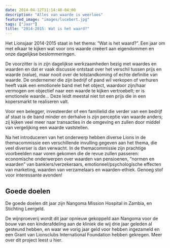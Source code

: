 ```yaml
---
date: 2014-04-12T11:14:48-04:00
description: "Alles van waarde is weerloos"
featured_image: "images/lucebert.jpg"
tags: ["Jaar"]
title: "2014-2015: Wat is het waard?"
---
```

Het Lionsjaar 2014-2015 staat in het thema: “Wat is het waard?”.
Een jaar om met elkaar te kijken wat voor ons waarde creëert aan
eigendommen en onze dagelijkse beslommeringen.

De voorzitter is in zijn dagelijkse werkzaamheden bezig met
waardes en waarden en dat er vaak discussie ontstaat over het verschil tussen prijs en
waarde (value), maar nooit over de totstandkoming of echte definitie van waarde. De
ondernemer die zijn bedrijf of pand wil verkopen of verhuren heeft vaak een emotionele
band met het object, waardoor zijn/haar vermogen om objectief naar een waarde te kijken
vertroebelt; er is emotionele waarde… Deze leidt meestal niet tot een prijs die in een
kopersmarkt te realiseren valt.
 
Voor een belegger, investeerder of een familielid die verder van een bedrijf af staat
is de band minder en derhalve is zijn perceptie van waarde anders; zij kijken veel meer
naar transacties in de omgeving en zullen door middel van vergelijking een waarde vaststellen.
 
Na het introduceren van het onderwerp hebben diverse Lions in de themacommissie een
verschillende invulling gegeven aan het thema, die veel diverser is dan verwacht.
In de themacommissie zijn prachtige voorbeelden naar voren gekomen die de revue zullen
passeren: economische onderwerpen over waarden van pensioenen, “normen en waarden” van
bankiers/verzekeraars, emotioneel/psychologische effecten van marketing, waarden van
verzamelaars en waarden-ethiek. Genoeg stof voor interessante avonden!

## Goede doelen

De goede doelen dit jaar zijn Nangoma Mission Hospital in Zambia, en Stichting Leergeld.
 
De wijnproeverij wordt dit jaar opnieuw gekoppeld aan Nangoma voor de
bouw van een kinderafdeling aan de kliniek die wij drie jaar geleden al gesteund
hebben, en waar we vorig jaar geld voor hebben ingezameld en een Grant van Lionsclubs
International Foundation hebben gekregen. Meer over dit project leest u hier.
 
